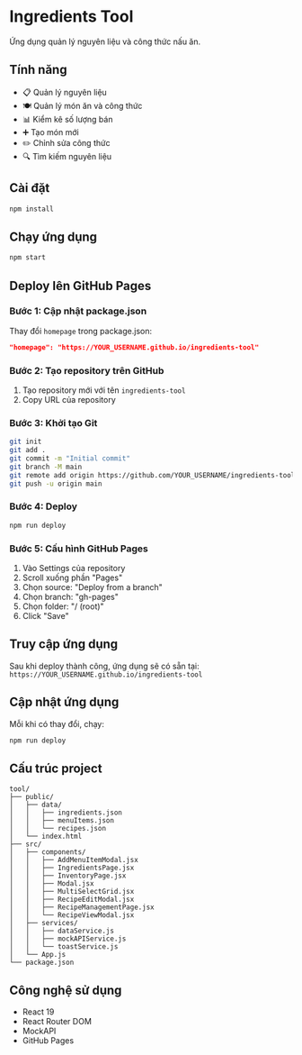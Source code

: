 # Ingredients Tool

Ứng dụng quản lý nguyên liệu và công thức nấu ăn.

## Tính năng

- 📋 Quản lý nguyên liệu
- 🍽️ Quản lý món ăn và công thức
- 📊 Kiểm kê số lượng bán
- ➕ Tạo món mới
- ✏️ Chỉnh sửa công thức
- 🔍 Tìm kiếm nguyên liệu

## Cài đặt

```bash
npm install
```

## Chạy ứng dụng

```bash
npm start
```

## Deploy lên GitHub Pages

### Bước 1: Cập nhật package.json
Thay đổi `homepage` trong package.json:
```json
"homepage": "https://YOUR_USERNAME.github.io/ingredients-tool"
```

### Bước 2: Tạo repository trên GitHub
1. Tạo repository mới với tên `ingredients-tool`
2. Copy URL của repository

### Bước 3: Khởi tạo Git
```bash
git init
git add .
git commit -m "Initial commit"
git branch -M main
git remote add origin https://github.com/YOUR_USERNAME/ingredients-tool.git
git push -u origin main
```

### Bước 4: Deploy
```bash
npm run deploy
```

### Bước 5: Cấu hình GitHub Pages
1. Vào Settings của repository
2. Scroll xuống phần "Pages"
3. Chọn source: "Deploy from a branch"
4. Chọn branch: "gh-pages"
5. Chọn folder: "/ (root)"
6. Click "Save"

## Truy cập ứng dụng
Sau khi deploy thành công, ứng dụng sẽ có sẵn tại:
`https://YOUR_USERNAME.github.io/ingredients-tool`

## Cập nhật ứng dụng
Mỗi khi có thay đổi, chạy:
```bash
npm run deploy
```

## Cấu trúc project

```
tool/
├── public/
│   ├── data/
│   │   ├── ingredients.json
│   │   ├── menuItems.json
│   │   └── recipes.json
│   └── index.html
├── src/
│   ├── components/
│   │   ├── AddMenuItemModal.jsx
│   │   ├── IngredientsPage.jsx
│   │   ├── InventoryPage.jsx
│   │   ├── Modal.jsx
│   │   ├── MultiSelectGrid.jsx
│   │   ├── RecipeEditModal.jsx
│   │   ├── RecipeManagementPage.jsx
│   │   └── RecipeViewModal.jsx
│   ├── services/
│   │   ├── dataService.js
│   │   ├── mockAPIService.js
│   │   └── toastService.js
│   └── App.js
└── package.json
```

## Công nghệ sử dụng

- React 19
- React Router DOM
- MockAPI
- GitHub Pages